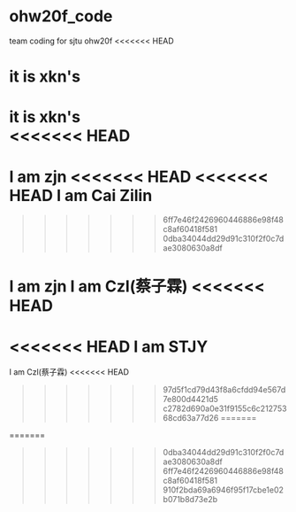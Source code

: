 # ohw20f_code
team coding for sjtu ohw20f
<<<<<<< HEAD

it is xkn's  
=======
it is xkn's  
<<<<<<< HEAD
=======
I am zjn
<<<<<<< HEAD
<<<<<<< HEAD
I am Cai Zilin
=======
>>>>>>> 6ff7e46f2426960446886e98f48c8af60418f581
>>>>>>> 0dba34044dd29d91c310f2f0c7dae3080630a8df

I am zjn
I am Czl(蔡子霖)
<<<<<<< HEAD
=======

<<<<<<< HEAD
I am STJY
=======

I am Czl(蔡子霖)
<<<<<<< HEAD
>>>>>>> 97d5f1cd79d43f8a6cfdd94e567d7e800d4421d5
>>>>>>> c2782d690a0e31f9155c6c21275368cd63a77d26
=======

=======
>>>>>>> 0dba34044dd29d91c310f2f0c7dae3080630a8df
>>>>>>> 6ff7e46f2426960446886e98f48c8af60418f581
>>>>>>> 910f2bda69a6946f95f17cbe1e02b071b8d73e2b
